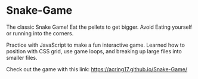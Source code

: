# Snake-Game
The classic Snake Game! Eat the pellets to get bigger. Avoid Eating yourself or running into the corners. 


Practice with JavaScript to make a fun interactive game. Learned how to position with CSS grid, use game loops, and breaking up large files into smaller files.

Check out the game with this link: https://acring17.github.io/Snake-Game/
